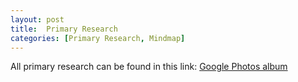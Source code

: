 ```yaml
---
layout: post
title:  Primary Research
categories: [Primary Research, Mindmap]
---
```


All primary research can be found in this link: [Google Photos album](https://photos.app.goo.gl/5QL2UJ8wvwMZXqMRA)